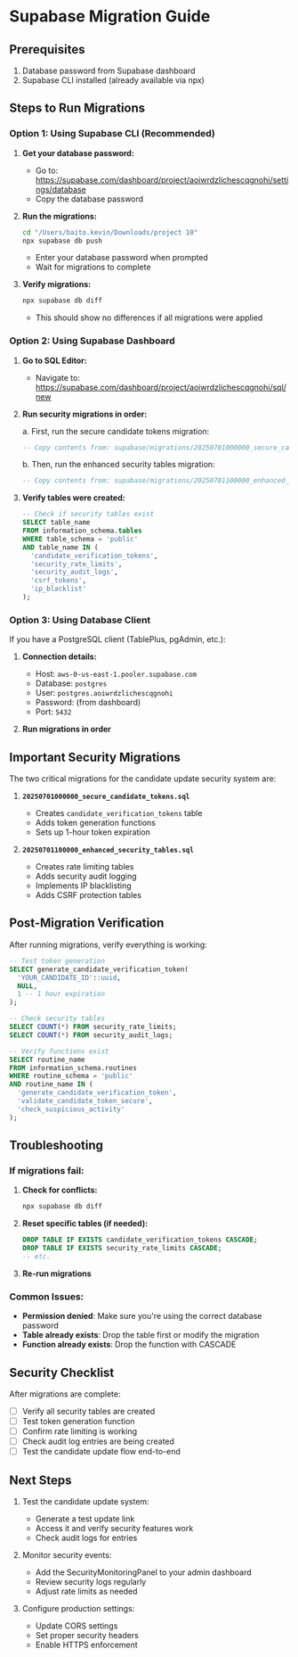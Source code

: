 # Supabase Migration Guide

## Prerequisites
1. Database password from Supabase dashboard
2. Supabase CLI installed (already available via npx)

## Steps to Run Migrations

### Option 1: Using Supabase CLI (Recommended)

1. **Get your database password:**
   - Go to: https://supabase.com/dashboard/project/aoiwrdzlichescqgnohi/settings/database
   - Copy the database password

2. **Run the migrations:**
   ```bash
   cd "/Users/baito.kevin/Downloads/project 10"
   npx supabase db push
   ```
   - Enter your database password when prompted
   - Wait for migrations to complete

3. **Verify migrations:**
   ```bash
   npx supabase db diff
   ```
   - This should show no differences if all migrations were applied

### Option 2: Using Supabase Dashboard

1. **Go to SQL Editor:**
   - Navigate to: https://supabase.com/dashboard/project/aoiwrdzlichescqgnohi/sql/new

2. **Run security migrations in order:**
   
   a. First, run the secure candidate tokens migration:
   ```sql
   -- Copy contents from: supabase/migrations/20250701000000_secure_candidate_tokens.sql
   ```
   
   b. Then, run the enhanced security tables migration:
   ```sql
   -- Copy contents from: supabase/migrations/20250701100000_enhanced_security_tables.sql
   ```

3. **Verify tables were created:**
   ```sql
   -- Check if security tables exist
   SELECT table_name 
   FROM information_schema.tables 
   WHERE table_schema = 'public' 
   AND table_name IN (
     'candidate_verification_tokens',
     'security_rate_limits',
     'security_audit_logs',
     'csrf_tokens',
     'ip_blacklist'
   );
   ```

### Option 3: Using Database Client

If you have a PostgreSQL client (TablePlus, pgAdmin, etc.):

1. **Connection details:**
   - Host: `aws-0-us-east-1.pooler.supabase.com`
   - Database: `postgres`
   - User: `postgres.aoiwrdzlichescqgnohi`
   - Password: (from dashboard)
   - Port: `5432`

2. **Run migrations in order**

## Important Security Migrations

The two critical migrations for the candidate update security system are:

1. **`20250701000000_secure_candidate_tokens.sql`**
   - Creates `candidate_verification_tokens` table
   - Adds token generation functions
   - Sets up 1-hour token expiration

2. **`20250701100000_enhanced_security_tables.sql`**
   - Creates rate limiting tables
   - Adds security audit logging
   - Implements IP blacklisting
   - Adds CSRF protection tables

## Post-Migration Verification

After running migrations, verify everything is working:

```sql
-- Test token generation
SELECT generate_candidate_verification_token(
  'YOUR_CANDIDATE_ID'::uuid,
  NULL,
  1 -- 1 hour expiration
);

-- Check security tables
SELECT COUNT(*) FROM security_rate_limits;
SELECT COUNT(*) FROM security_audit_logs;

-- Verify functions exist
SELECT routine_name 
FROM information_schema.routines 
WHERE routine_schema = 'public' 
AND routine_name IN (
  'generate_candidate_verification_token',
  'validate_candidate_token_secure',
  'check_suspicious_activity'
);
```

## Troubleshooting

### If migrations fail:

1. **Check for conflicts:**
   ```bash
   npx supabase db diff
   ```

2. **Reset specific tables (if needed):**
   ```sql
   DROP TABLE IF EXISTS candidate_verification_tokens CASCADE;
   DROP TABLE IF EXISTS security_rate_limits CASCADE;
   -- etc.
   ```

3. **Re-run migrations**

### Common Issues:

- **Permission denied**: Make sure you're using the correct database password
- **Table already exists**: Drop the table first or modify the migration
- **Function already exists**: Drop the function with CASCADE

## Security Checklist

After migrations are complete:

- [ ] Verify all security tables are created
- [ ] Test token generation function
- [ ] Confirm rate limiting is working
- [ ] Check audit log entries are being created
- [ ] Test the candidate update flow end-to-end

## Next Steps

1. Test the candidate update system:
   - Generate a test update link
   - Access it and verify security features work
   - Check audit logs for entries

2. Monitor security events:
   - Add the SecurityMonitoringPanel to your admin dashboard
   - Review security logs regularly
   - Adjust rate limits as needed

3. Configure production settings:
   - Update CORS settings
   - Set proper security headers
   - Enable HTTPS enforcement